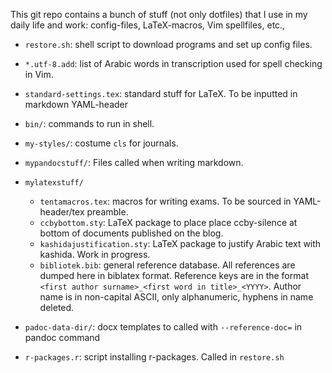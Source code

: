 This git repo contains a bunch of stuff (not only dotfiles) that I use in my daily life and work: config-files, LaTeX-macros, Vim spellfiles, etc.,


- `restore.sh`: shell script to download programs and set up config files.

- `*.utf-8.add`: list of Arabic words in transcription used for spell checking in Vim.

- `standard-settings.tex`: standard stuff for LaTeX. To be inputted in markdown YAML-header

- `bin/`: commands to run in shell.

- `my-styles/`: costume `cls` for journals.

- `mypandocstuff/`: Files called when writing markdown.

- `mylatexstuff/`
  - `tentamacros.tex`: macros for writing exams. To be sourced in YAML-header/tex preamble.
  - `ccbybottom.sty`: LaTeX package to place place ccby-silence at bottom of documents published on the blog.
  - `kashidajustification.sty`: LaTeX package to justify Arabic text with kashida. Work in progress.
  - `bibliotek.bib`: general reference database. All references are dumped here in biblatex format. Reference keys are in the format `<first author surname>_<first word in title>_<YYYY>`. Author name is in non-capital ASCII, only alphanumeric, hyphens in name deleted.

- `padoc-data-dir/`: docx templates to called with `--reference-doc=` in pandoc command
   
- `r-packages.r`: script installing r-packages. Called in `restore.sh`
